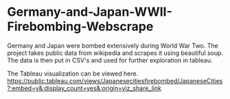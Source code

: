 # Germany-and-Japan-WWII-Firebombing-Webscrape


Germany and Japan were bombed extensively during World War Two. 
The project takes public data from wikipedia and scrapes it using beautiful soup. 
The data is then put in CSV's and used for further exploration in tableau. 


The Tableau visualization can be viewed here. 
https://public.tableau.com/views/Japanesecitiesfirebombed/JapaneseCities?:embed=y&:display_count=yes&:origin=viz_share_link
